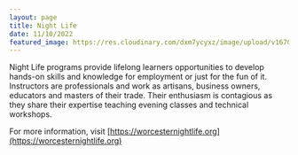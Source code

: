 ```yaml
---
layout: page
title: Night Life
date: 11/10/2022
featured_image: https://res.cloudinary.com/dxm7ycyxz/image/upload/v1670330100/2022/02/Teacher-teaching-students_wcvwbw.jpg
---
```

Night Life programs provide lifelong learners opportunities to develop hands-on skills and knowledge for employment or just for the fun of it. Instructors are professionals and work as artisans, business owners, educators and masters of their trade. Their enthusiasm is contagious as they share their expertise teaching evening classes and technical workshops.

For more information, visit [https://worcesternightlife.org](https://worcesternightlife.org)